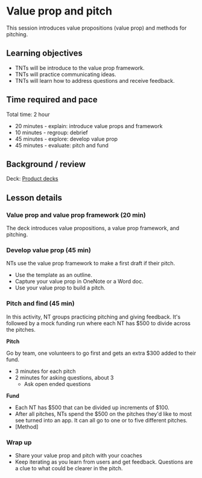 # Value prop and pitch

This session introduces value propositions (value prop) and methods for pitching.

## Learning objectives

* TNTs will be introduce to the value prop framework.
* TNTs will practice communicating ideas.
* TNTs will learn how to address questions and receive feedback.

## Time required and pace

Total time: 2 hour

* 20 minutes - explain: introduce value props and framework
* 10 minutes - regroup: debrief
* 45 minutes - explore: develop value prop
* 45 minutes - evaluate: pitch and fund

## Background / review

Deck: [Product decks](https://github.com/microsoft/TNT_Curriculum/tree/master/Reference/Product%20decks)

## Lesson details

### Value prop and value prop framework (20 min)

The deck introduces value propositions, a value prop framework, and pitching.

### Develop value prop (45 min)

NTs use the value prop framework to make a first draft if their pitch.

* Use the template as an outline.
* Capture your value prop in OneNote or a Word doc.
* Use your value prop to build a pitch.

### Pitch and find (45 min)

In this activity, NT groups practicing pitching and giving feedback. It's followed by a mock funding run where each NT has $500 to divide across the pitches.

**Pitch**

Go by team, one volunteers to go first and gets an extra $300 added to their fund.

* 3 minutes for each pitch
* 2 minutes for asking questions, about 3
  * Ask open ended questions

**Fund**

* Each NT has $500 that can be divided up increments of $100.
* After all pitches, NTs spend the $500 on the pitches they'd like to most see turned into an app. It can all go to one or to five different pitches.
* [Method]

### Wrap up

* Share your value prop and pitch with your coaches
* Keep iterating as you learn from users and get feedback. Questions are a clue to what could be clearer in the pitch.
